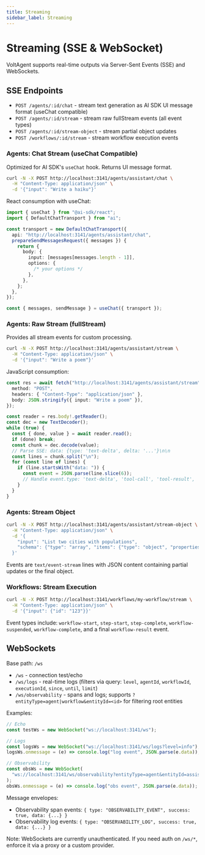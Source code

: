 ```yaml
---
title: Streaming
sidebar_label: Streaming
---
```


# Streaming (SSE & WebSocket)

VoltAgent supports real-time outputs via Server-Sent Events (SSE) and WebSockets.

## SSE Endpoints

- `POST /agents/:id/chat` - stream text generation as AI SDK UI message format (useChat compatible)
- `POST /agents/:id/stream` - stream raw fullStream events (all event types)
- `POST /agents/:id/stream-object` - stream partial object updates
- `POST /workflows/:id/stream` - stream workflow execution events

### Agents: Chat Stream (useChat Compatible)

Optimized for AI SDK's `useChat` hook. Returns UI message format.

```bash
curl -N -X POST http://localhost:3141/agents/assistant/chat \
  -H "Content-Type: application/json" \
  -d '{"input": "Write a haiku"}'
```

React consumption with useChat:

```ts
import { useChat } from "@ai-sdk/react";
import { DefaultChatTransport } from "ai";

const transport = new DefaultChatTransport({
  api: "http://localhost:3141/agents/assistant/chat",
  prepareSendMessagesRequest({ messages }) {
    return {
      body: {
        input: [messages[messages.length - 1]],
        options: {
          /* your options */
        },
      },
    };
  },
});

const { messages, sendMessage } = useChat({ transport });
```

### Agents: Raw Stream (fullStream)

Provides all stream events for custom processing.

```bash
curl -N -X POST http://localhost:3141/agents/assistant/stream \
  -H "Content-Type: application/json" \
  -d '{"input": "Write a poem"}'
```

JavaScript consumption:

```ts
const res = await fetch("http://localhost:3141/agents/assistant/stream", {
  method: "POST",
  headers: { "Content-Type": "application/json" },
  body: JSON.stringify({ input: "Write a poem" }),
});

const reader = res.body!.getReader();
const dec = new TextDecoder();
while (true) {
  const { done, value } = await reader.read();
  if (done) break;
  const chunk = dec.decode(value);
  // Parse SSE: data: {type: 'text-delta', delta: '...'}\n\n
  const lines = chunk.split("\n");
  for (const line of lines) {
    if (line.startsWith("data: ")) {
      const event = JSON.parse(line.slice(6));
      // Handle event.type: 'text-delta', 'tool-call', 'tool-result', 'finish'
    }
  }
}
```

### Agents: Stream Object

```bash
curl -N -X POST http://localhost:3141/agents/assistant/stream-object \
  -H "Content-Type: application/json" \
  -d '{
    "input": "List two cities with populations",
    "schema": {"type": "array", "items": {"type": "object", "properties": {"name": {"type":"string"}, "pop": {"type":"number"}}}}
  }'
```

Events are `text/event-stream` lines with JSON content containing partial updates or the final object.

### Workflows: Stream Execution

```bash
curl -N -X POST http://localhost:3141/workflows/my-workflow/stream \
  -H "Content-Type: application/json" \
  -d '{"input": {"id": "123"}}'
```

Event types include: `workflow-start`, `step-start`, `step-complete`, `workflow-suspended`, `workflow-complete`, and a final `workflow-result` event.

## WebSockets

Base path: `/ws`

- `/ws` - connection test/echo
- `/ws/logs` - real-time logs (filters via query: `level`, `agentId`, `workflowId`, `executionId`, `since`, `until`, `limit`)
- `/ws/observability` - spans and logs; supports `?entityType=agent|workflow&entityId=<id>` for filtering root entities

Examples:

```ts
// Echo
const testWs = new WebSocket("ws://localhost:3141/ws");

// Logs
const logsWs = new WebSocket("ws://localhost:3141/ws/logs?level=info");
logsWs.onmessage = (e) => console.log("log event", JSON.parse(e.data));

// Observability
const obsWs = new WebSocket(
  "ws://localhost:3141/ws/observability?entityType=agent&entityId=assistant"
);
obsWs.onmessage = (e) => console.log("obs event", JSON.parse(e.data));
```

Message envelopes:

- Observability span events: `{ type: "OBSERVABILITY_EVENT", success: true, data: {...} }`
- Observability log events: `{ type: "OBSERVABILITY_LOG", success: true, data: {...} }`

Note: WebSockets are currently unauthenticated. If you need auth on `/ws/*`, enforce it via a proxy or a custom provider.
